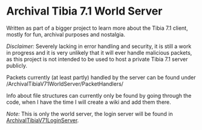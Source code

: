 # Archival Tibia 7.1 World Server
Written as part of a bigger project to learn more about the Tibia 7.1 client, mostly for fun, archival purposes and nostalgia.

*Disclaimer:* Severely lacking in error handling and security, it is still a work in progress and it is very unlikely that it will ever handle malicious packets, as this project is not intended to be used to host a private Tibia 7.1 server publicly.

Packets currently (at least partly) handled by the server can be found under /ArchivalTibiaV71WorldServer/PacketHandlers/

Info about file structures can currently only be found by going through the code, when I have the time I will create a wiki and add them there.

*Note:* This is only the world server, the login server will be found in [ArchivalTibiaV71LoginServer](https://github.com/Szune/ArchivalTibiaV71LoginServer).

